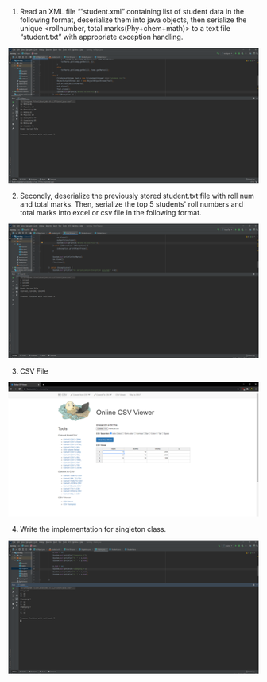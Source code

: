 1. Read an XML file “”student.xml” containing list of student data in the following format, deserialize them into java objects, then serialize the unique <rollnumber, total marks(Phy+chem+math)> to a text file “student.txt” with appropriate exception handling.

![1](1.png)

2. Secondly, deserialize the previously stored student.txt file with roll num and total marks. Then, serialize the top 5 students' roll numbers and total marks into excel or csv file in the following format.

![2](2.png)

3. CSV File

![3](3.png)

4. Write the implementation for singleton class.

![4](4.png)

